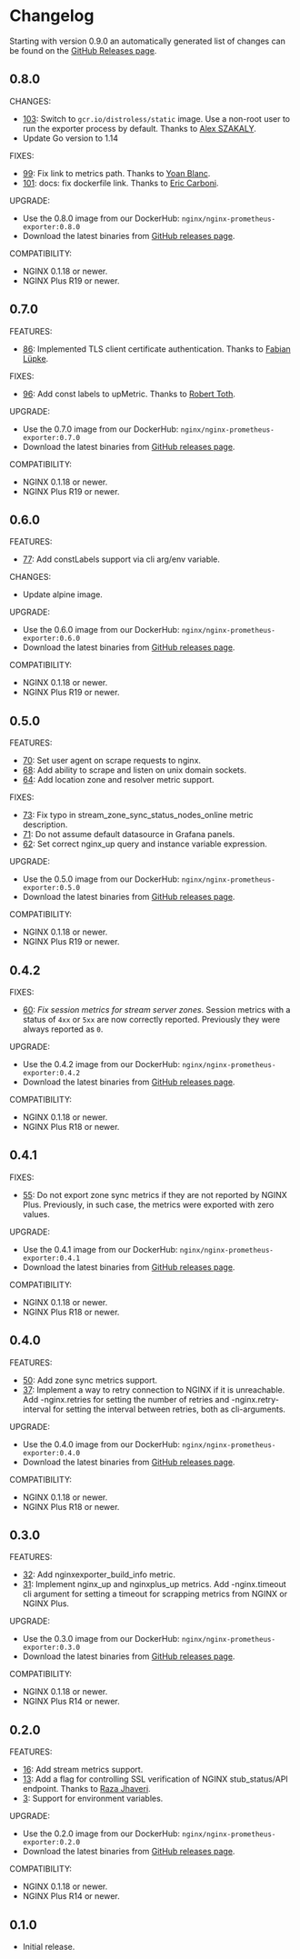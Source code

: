 # Changelog

Starting with version 0.9.0 an automatically generated list of changes can be found on the [GitHub Releases page](https://github.com/nginx/nginx-prometheus-exporter/releases).

## 0.8.0

CHANGES:

- [103](https://github.com/nginx/nginx-prometheus-exporter/pull/103): Switch to `gcr.io/distroless/static` image. Use
  a non-root user to run the exporter process by default. Thanks to [Alex SZAKALY](https://github.com/alex1989hu).
- Update Go version to 1.14

FIXES:

- [99](https://github.com/nginx/nginx-prometheus-exporter/pull/99): Fix link to metrics path. Thanks to [Yoan Blanc](https://github.com/greut).
- [101](https://github.com/nginx/nginx-prometheus-exporter/pull/101): docs: fix dockerfile link. Thanks to [Eric Carboni](https://github.com/eric-hc).

UPGRADE:

- Use the 0.8.0 image from our DockerHub: `nginx/nginx-prometheus-exporter:0.8.0`
- Download the latest binaries from [GitHub releases page](https://github.com/nginx/nginx-prometheus-exporter/releases/tag/v0.8.0).

COMPATIBILITY:

- NGINX 0.1.18 or newer.
- NGINX Plus R19 or newer.

## 0.7.0

FEATURES:

- [86](https://github.com/nginx/nginx-prometheus-exporter/pull/86): Implemented TLS client certificate
  authentication. Thanks to [Fabian Lüpke](https://github.com/Fluepke).

FIXES:

- [96](https://github.com/nginx/nginx-prometheus-exporter/pull/96): Add const labels to upMetric. Thanks to [Robert
  Toth](https://github.com/robert-toth).

UPGRADE:

- Use the 0.7.0 image from our DockerHub: `nginx/nginx-prometheus-exporter:0.7.0`
- Download the latest binaries from [GitHub releases page](https://github.com/nginx/nginx-prometheus-exporter/releases/tag/v0.7.0).

COMPATIBILITY:

- NGINX 0.1.18 or newer.
- NGINX Plus R19 or newer.

## 0.6.0

FEATURES:

- [77](https://github.com/nginx/nginx-prometheus-exporter/pull/77): Add constLabels support via cli arg/env variable.

CHANGES:

- Update alpine image.

UPGRADE:

- Use the 0.6.0 image from our DockerHub: `nginx/nginx-prometheus-exporter:0.6.0`
- Download the latest binaries from [GitHub releases page](https://github.com/nginx/nginx-prometheus-exporter/releases/tag/v0.6.0).

COMPATIBILITY:

- NGINX 0.1.18 or newer.
- NGINX Plus R19 or newer.

## 0.5.0

FEATURES:

- [70](https://github.com/nginx/nginx-prometheus-exporter/pull/70): Set user agent on scrape requests to nginx.
- [68](https://github.com/nginx/nginx-prometheus-exporter/pull/68): Add ability to scrape and listen on unix domain
  sockets.
- [64](https://github.com/nginx/nginx-prometheus-exporter/pull/64): Add location zone and resolver metric support.

FIXES:

- [73](https://github.com/nginx/nginx-prometheus-exporter/pull/73): Fix typo in stream_zone_sync_status_nodes_online
  metric description.
- [71](https://github.com/nginx/nginx-prometheus-exporter/pull/71): Do not assume default datasource in Grafana
  panels.
- [62](https://github.com/nginx/nginx-prometheus-exporter/pull/62): Set correct nginx_up query and instance variable
  expression.

UPGRADE:

- Use the 0.5.0 image from our DockerHub: `nginx/nginx-prometheus-exporter:0.5.0`
- Download the latest binaries from [GitHub releases page](https://github.com/nginx/nginx-prometheus-exporter/releases/tag/v0.5.0).

COMPATIBILITY:

- NGINX 0.1.18 or newer.
- NGINX Plus R19 or newer.

## 0.4.2

FIXES:

- [60](https://github.com/nginx/nginx-prometheus-exporter/pull/60): _Fix session metrics for stream server zones_.
  Session metrics with a status of `4xx` or `5xx` are now correctly reported. Previously they were always reported as
  `0`.

UPGRADE:

- Use the 0.4.2 image from our DockerHub: `nginx/nginx-prometheus-exporter:0.4.2`
- Download the latest binaries from [GitHub releases page](https://github.com/nginx/nginx-prometheus-exporter/releases/tag/v0.4.2).

COMPATIBILITY:

- NGINX 0.1.18 or newer.
- NGINX Plus R18 or newer.

## 0.4.1

FIXES:

- [55](https://github.com/nginx/nginx-prometheus-exporter/pull/55): Do not export zone sync metrics if they are not
  reported by NGINX Plus. Previously, in such case, the metrics were exported with zero values.

UPGRADE:

- Use the 0.4.1 image from our DockerHub: `nginx/nginx-prometheus-exporter:0.4.1`
- Download the latest binaries from [GitHub releases page](https://github.com/nginx/nginx-prometheus-exporter/releases/tag/v0.4.1).

COMPATIBILITY:

- NGINX 0.1.18 or newer.
- NGINX Plus R18 or newer.

## 0.4.0

FEATURES:

- [50](https://github.com/nginx/nginx-prometheus-exporter/pull/50): Add zone sync metrics support.
- [37](https://github.com/nginx/nginx-prometheus-exporter/pull/37): Implement a way to retry connection to NGINX if
  it is unreachable. Add -nginx.retries for setting the number of retries and -nginx.retry-interval for setting the
  interval between retries, both as cli-arguments.

UPGRADE:

- Use the 0.4.0 image from our DockerHub: `nginx/nginx-prometheus-exporter:0.4.0`
- Download the latest binaries from [GitHub releases page](https://github.com/nginx/nginx-prometheus-exporter/releases/tag/v0.4.0).

COMPATIBILITY:

- NGINX 0.1.18 or newer.
- NGINX Plus R18 or newer.

## 0.3.0

FEATURES:

- [32](https://github.com/nginx/nginx-prometheus-exporter/pull/32): Add nginxexporter_build_info metric.
- [31](https://github.com/nginx/nginx-prometheus-exporter/pull/31): Implement nginx_up and nginxplus_up metrics. Add
  -nginx.timeout cli argument for setting a timeout for scrapping metrics from NGINX or NGINX Plus.

UPGRADE:

- Use the 0.3.0 image from our DockerHub: `nginx/nginx-prometheus-exporter:0.3.0`
- Download the latest binaries from [GitHub releases page](https://github.com/nginx/nginx-prometheus-exporter/releases/tag/v0.3.0).

COMPATIBILITY:

- NGINX 0.1.18 or newer.
- NGINX Plus R14 or newer.

## 0.2.0

FEATURES:

- [16](https://github.com/nginx/nginx-prometheus-exporter/pull/16): Add stream metrics support.
- [13](https://github.com/nginx/nginx-prometheus-exporter/pull/13): Add a flag for controlling SSL verification of
  NGINX stub_status/API endpoint. Thanks to [Raza Jhaveri](https://github.com/razaj92).
- [3](https://github.com/nginx/nginx-prometheus-exporter/pull/3): Support for environment variables.

UPGRADE:

- Use the 0.2.0 image from our DockerHub: `nginx/nginx-prometheus-exporter:0.2.0`
- Download the latest binaries from [GitHub releases page](https://github.com/nginx/nginx-prometheus-exporter/releases/tag/v0.2.0).

COMPATIBILITY:

- NGINX 0.1.18 or newer.
- NGINX Plus R14 or newer.

## 0.1.0

- Initial release.

